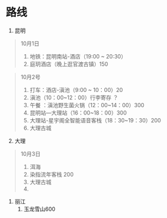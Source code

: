 # 路线
1. 昆明
> 10月1日
> 1. 地铁：昆明南站-酒店（19:00 ~ 20:30）
> 2. 庭玥酒店（晚上逛官渡古镇）150

> 10月2号
> 1. 打车：酒店-滇池（9:00 ~ 10：00）20
> 2. 滇池（10：00~12：00）行李寄存 ？
> 3. 午餐 ：滇池野生菌火锅（12：00~14：00）300
> 4. 昆明站—大理站（16：00~18：00）300
> 5. 大理站-星宇阁全智能语音客栈（18：30~19：30）200
> 6. 大理古城


2. 大理
> 10月3日
> 1. 洱海 
> 2. 染指流年客栈 200
> 3. 大理古城
> 4. 
   
1. 丽江
   1. 玉龙雪山600